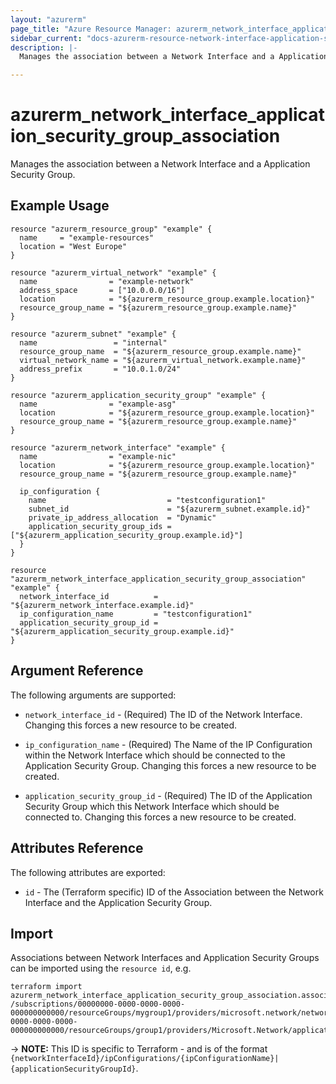 ```yaml
---
layout: "azurerm"
page_title: "Azure Resource Manager: azurerm_network_interface_application_security_group_association"
sidebar_current: "docs-azurerm-resource-network-interface-application-security-group-association"
description: |-
  Manages the association between a Network Interface and a Application Security Group

---
```


# azurerm_network_interface_application_security_group_association

Manages the association between a Network Interface and a Application Security Group.

## Example Usage

```hcl
resource "azurerm_resource_group" "example" {
  name     = "example-resources"
  location = "West Europe"
}

resource "azurerm_virtual_network" "example" {
  name                = "example-network"
  address_space       = ["10.0.0.0/16"]
  location            = "${azurerm_resource_group.example.location}"
  resource_group_name = "${azurerm_resource_group.example.name}"
}

resource "azurerm_subnet" "example" {
  name                 = "internal"
  resource_group_name  = "${azurerm_resource_group.example.name}"
  virtual_network_name = "${azurerm_virtual_network.example.name}"
  address_prefix       = "10.0.1.0/24"
}

resource "azurerm_application_security_group" "example" {
  name                = "example-asg"
  location            = "${azurerm_resource_group.example.location}"
  resource_group_name = "${azurerm_resource_group.example.name}"
}

resource "azurerm_network_interface" "example" {
  name                = "example-nic"
  location            = "${azurerm_resource_group.example.location}"
  resource_group_name = "${azurerm_resource_group.example.name}"

  ip_configuration {
    name                           = "testconfiguration1"
    subnet_id                      = "${azurerm_subnet.example.id}"
    private_ip_address_allocation  = "Dynamic"
    application_security_group_ids = ["${azurerm_application_security_group.example.id}"]
  }
}

resource "azurerm_network_interface_application_security_group_association" "example" {
  network_interface_id          = "${azurerm_network_interface.example.id}"
  ip_configuration_name         = "testconfiguration1"
  application_security_group_id = "${azurerm_application_security_group.example.id}"
}
```

## Argument Reference

The following arguments are supported:

* `network_interface_id` - (Required) The ID of the Network Interface. Changing this forces a new resource to be created.

* `ip_configuration_name` - (Required) The Name of the IP Configuration within the Network Interface which should be connected to the Application Security Group. Changing this forces a new resource to be created.

* `application_security_group_id` - (Required) The ID of the Application Security Group which this Network Interface which should be connected to. Changing this forces a new resource to be created.

## Attributes Reference

The following attributes are exported:

* `id` - The (Terraform specific) ID of the Association between the Network Interface and the Application Security Group.

## Import

Associations between Network Interfaces and Application Security Groups can be imported using the `resource id`, e.g.


```shell
terraform import azurerm_network_interface_application_security_group_association.association1 /subscriptions/00000000-0000-0000-0000-000000000000/resourceGroups/mygroup1/providers/microsoft.network/networkInterfaces/nic1/ipConfigurations/example|/subscriptions/00000000-0000-0000-0000-000000000000/resourceGroups/group1/providers/Microsoft.Network/applicationSecurityGroups/securityGroup1
```

-> **NOTE:** This ID is specific to Terraform - and is of the format `{networkInterfaceId}/ipConfigurations/{ipConfigurationName}|{applicationSecurityGroupId}`.
